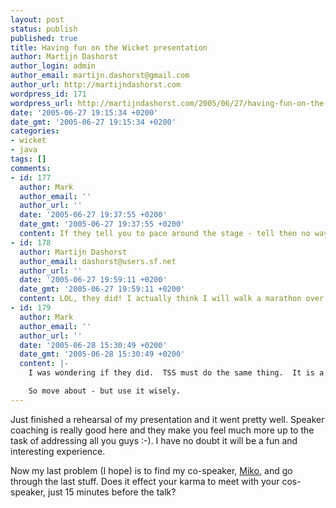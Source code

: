 ```yaml
---
layout: post
status: publish
published: true
title: Having fun on the Wicket presentation
author: Martijn Dashorst
author_login: admin
author_email: martijn.dashorst@gmail.com
author_url: http://martijndashorst.com
wordpress_id: 171
wordpress_url: http://martijndashorst.com/2005/06/27/having-fun-on-the-wicket-presentation/
date: '2005-06-27 19:15:34 +0200'
date_gmt: '2005-06-27 19:15:34 +0200'
categories:
- wicket
- java
tags: []
comments:
- id: 177
  author: Mark
  author_email: ''
  author_url: ''
  date: '2005-06-27 19:37:55 +0200'
  date_gmt: '2005-06-27 19:37:55 +0200'
  content: If they tell you to pace around the stage - tell then no way!  :)
- id: 178
  author: Martijn Dashorst
  author_email: dashorst@users.sf.net
  author_url: ''
  date: '2005-06-27 19:59:11 +0200'
  date_gmt: '2005-06-27 19:59:11 +0200'
  content: LOL, they did! I actually think I will walk a marathon over there.
- id: 179
  author: Mark
  author_email: ''
  author_url: ''
  date: '2005-06-28 15:30:49 +0200'
  date_gmt: '2005-06-28 15:30:49 +0200'
  content: |-
    I was wondering if they did.  TSS must do the same thing.  It is a horrible practice.   Like all "gestures", it (moving about) should match what you are saying.  (BTW, my father and father-in-law are professional speakers [ministers] and I was in training to be one.  I had a great speech professor for two semesters.)

    So move about - but use it wisely.
---
```

<p>Just finished a rehearsal of my presentation and it went pretty well. Speaker coaching is really good here and they make you feel much more up to the task of addressing all you guys :-). I have no doubt it will be a fun and interesting experience.</p>
<p>Now my last problem (I hope) is to find my co-speaker, <a href="http://www.miko.com">Miko</a>, and go through the last stuff. Does it effect your karma to meet with your cos-speaker, just 15 minutes before the talk?</p>
